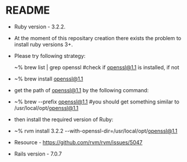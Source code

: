 # README


* Ruby version - 3.2.2. 
* At the moment of this repositary creation there exists the problem to install ruby versions 3+. 
* Please try following strategy:

  ~% brew list | grep openssl #check if openssl@1.1 is installed, if not
* ~% brew install openssl@1.1
*   get the path of openssl@1.1 by the following command:
* ~% brew --prefix openssl@1.1 #you should get something similar to /usr/local/opt/openssl@1.1
* then install the required version of Ruby:
* ~% rvm install 3.2.2 --with-openssl-dir=/usr/local/opt/openssl@1.1
* Resource - https://github.com/rvm/rvm/issues/5047

* Rails version - 7.0.7

